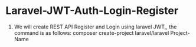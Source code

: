# Laravel-JWT-Auth-Login-Register

1. We will create REST API Register and Login using laravel JWT,, the command is as follows:
composer create-project laravel/laravel Project-Name
